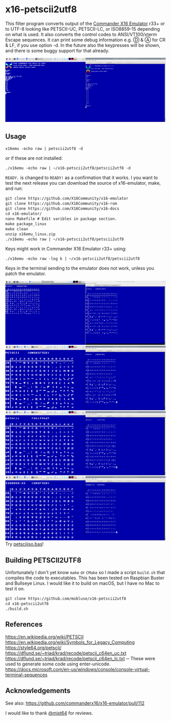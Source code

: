 # x16-petscii2utf8
This filter program converts output of the [Commander X16 Emulator](http://commanderx16.com) r33+ or to UTF-8 looking like
PETSCII-UC, PETSCII-LC, or ISO8859-15 depending on what is used. 
It also converts the control codes to ANSI/VT100/xterm Escape sequences. It can print some debug information
e.g. Ⓓ & Ⓐ for CR & LF, if you use option -d. In the future also the keypresses will be shown, and there is some
buggy support for that already.

![Startup with OLD](startup.png?raw=true "Startup with OLD")

## Usage

    x16emu -echo raw | petscii2utf8 -d

or if these are not installed:

    ./x16emu -echo raw | ~/x16-petscii2utf8/petscii2utf8 -d

`READY.` is changed to `READY!` as a confirmation that it works. I you want to test the next release you can download
the source of x16-emulator, make, and run:

    git clone https://github.com/X16Community/x16-emulator
    git clone https://github.com/X16Community/x16-rom
    git clone https://github.com/X16Community/x16-docs
    cd x16-emulator/
    nano Makefile # Edit varibles in package section.
    make package_linux
    make clean
    unzip x16emu_linux.zip
    ./x16emu -echo raw | ~/x16-petscii2utf8/petscii2utf8

Keys might work in Commander X16 Emulator r33+ using:

    ./x16emu -echo raw -log k | ~/x16-petscii2utf8/petscii2utf8

Keys in the terminal sending to the emulator does not work, unless you patch the emulator.

![PETSCIIISO.BAS](petsciiiso-bas.png?raw=true "PETSCIIISO.BAS")
![PETSCIIISO.BAS PETSCII Unshifted](petscii-unshifted.png?raw=true "PETSCIIISO.BAS PETSCII Unshifted")
![PETSCIIISO.BAS PETSCII Shifted](petscii-shifted.png?raw=true "PETSCIIISO.BAS PETSCII Shifted")
![PETSCIIISO.BAS ISO8859-15 Shifted](iso8859-15-shifted.png?raw=true "PETSCIIISO.BAS ISO8859-15 Shifted")
Try [petsciiiso.bas](https://github.com/mobluse/chargen-maker/blob/master/petsciiiso.bas)!
## Building PETSCII2UTF8
Unfortunately I don't yet know `make` or `CMake` so I made a script `build.sh` that compiles the code to executables.
This has been tested on Raspbian Buster and Bullseye Linux. I would like it to build on macOS, but I have no Mac to test it on.

    git clone https://github.com/mobluse/x16-petscii2utf8
    cd x16-petscii2utf8
    ./build.sh

## References
https://en.wikipedia.org/wiki/PETSCII  
https://en.wikipedia.org/wiki/Symbols_for_Legacy_Computing  
https://style64.org/petscii/  
https://dflund.se/~triad/krad/recode/petscii_c64en_uc.txt  
https://dflund.se/~triad/krad/recode/petscii_c64en_lc.txt ─ These were used to generate some code using enter-unicode.  
https://docs.microsoft.com/en-us/windows/console/console-virtual-terminal-sequences  

## Acknowledgements
See also: https://github.com/commanderx16/x16-emulator/pull/112

I would like to thank [@mist64](https://github.com/mist64) for reviews.

